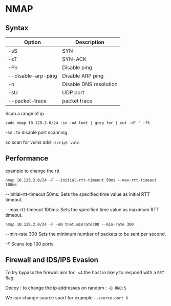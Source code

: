 # NMAP

## Syntax

| Option                | Description           |
|-----------------------|-----------------------|
| -sS                   | SYN                   |
| -sT                   | SYN-ACK               |
| -Pn                   | Disable ping          |
| --disable-arp-ping    | Disable ARP ping      |
| -n                    | Disable DNS resolution|
| -sU                   | UDP port              |
|--packet-trace         | packet trace          |

Scan a range of ip

    sudo nmap 10.129.2.0/24 -sn -oA tnet | grep for | cut -d" " -f5
-sn : to disable port scanning

so scan for vulns add `-script vuln`

## Performance
example to change the rtt 
    
    nmap 10.129.2.0/24 -F --initial-rtt-timeout 50ms --max-rtt-timeout 100ms

--initial-rtt-timeout 50ms:	Sets the specified time value as initial RTT timeout.

--max-rtt-timeout 100ms:	Sets the specified time value as maximum RTT timeout.


    nmap 10.129.2.0/24 -F -oN tnet.minrate300 --min-rate 300

--min-rate 300	Sets the minimum number of packets to be sent per second.

-F	Scans top 100 ports.

## Firewall and IDS/IPS Evasion

To try bypass the firewall aim for `-sA` the host in likely to respond with a `RST` flag.

Decoy : to change the ip addresses on random : `-D RND:5` 

We can change source sport for example `--source-port X`
